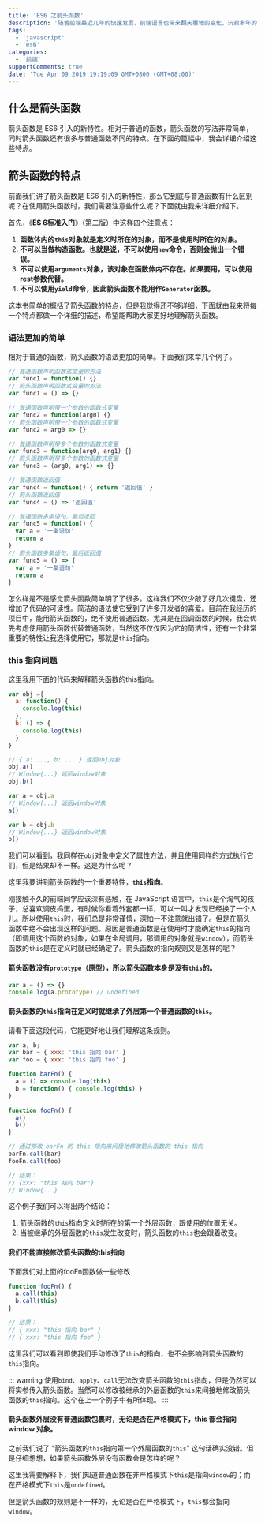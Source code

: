 ```yaml
---
title: 'ES6 之箭头函数'
description: '随着前端最近几年的快速发展，前端语言也带来翻天覆地的变化，沉寂多年的 JavaScript 也迎来大变革，许多新特性加入到了 JavaScript 语言当中。今天我们就来聊聊 ES6 带来的一个新特性 —— 箭头函数。'
tags:
  - 'javascript'
  - 'es6'
categories:
  - '前端'
supportComments: true
date: 'Tue Apr 09 2019 19:19:09 GMT+0800 (GMT+08:00)'
---
```


## 什么是箭头函数

箭头函数是 ES6 引入的新特性。相对于普通的函数，箭头函数的写法非常简单，同时箭头函数还有很多与普通函数不同的特点。在下面的篇幅中，我会详细介绍这些特点。

## 箭头函数的特点

前面我们讲了箭头函数是 ES6 引入的新特性，那么它到底与普通函数有什么区别呢？在使用箭头函数时，我们需要注意些什么呢？下面就由我来详细介绍下。

首先，《**ES 6标准入门**》（第二版）中这样四个注意点：

1. **函数体内的`this`对象就是定义时所在的对象，而不是使用时所在的对象。**
2. **不可以当做构造函数。也就是说，不可以使用`new`命令，否则会抛出一个错误。**
3. **不可以使用`arguments`对象，该对象在函数体内不存在。如果要用，可以使用rest参数代替。**
4. **不可以使用`yield`命令，因此箭头函数不能用作`Generator`函数。**

这本书简单的概括了箭头函数的特点，但是我觉得还不够详细，下面就由我来将每一个特点都做一个详细的描述，希望能帮助大家更好地理解箭头函数。

### 语法更加的简单

相对于普通的函数，箭头函数的语法更加的简单。下面我们来举几个例子。

```javascript
// 普通函数声明函数式变量的方法
var func1 = function() {}
// 箭头函数声明函数式变量的方法
var func1 = () => {}

// 普通函数声明带一个参数的函数式变量
var func2 = function(arg0) {}
// 箭头函数声明带一个参数的函数式变量
var func2 = arg0 => {}

// 普通函数声明带多个参数的函数式变量
var func3 = function(arg0, arg1) {}
// 箭头函数声明带多个参数的函数式变量
var func3 = (arg0, arg1) => {}

// 普通函数返回值
var func4 = function() { return '返回值' }
// 箭头函数返回值
var func4 = () => '返回值'

// 普通函数多条语句，最后返回
var func5 = function() {
  var a = '一条语句'
  return a
}
// 箭头函数多条语句，最后返回值
var func5 = () => {
  var a = '一条语句'
  return a
}
```

怎么样是不是感觉箭头函数简单明了了很多。这样我们不仅少敲了好几次键盘，还增加了代码的可读性。简洁的语法使它受到了许多开发者的喜爱。目前在我经历的项目中，能用箭头函数的，绝不使用普通函数。尤其是在回调函数的时候，我会优先考虑使用箭头函数代替普通函数，当然这不仅仅因为它的简洁性，还有一个非常重要的特性让我选择使用它，那就是`this`指向。

### this 指向问题

这里我用下面的代码来解释箭头函数的this指向。

```javascript
var obj ={
  a: function() {
    console.log(this)
  },
  b: () => {
    console.log(this)
  }
}

// { a: ..., b: ... } 返回obj对象
obj.a()
// Window{...} 返回window对象
obj.b()

var a = obj.a
// Window{...} 返回window对象
a()

var b = obj.b
// Window{...} 返回window对象
b()
```

我们可以看到，我同样在`obj`对象中定义了属性方法，并且使用同样的方式执行它们，但是结果却不一样。这是为什么呢？

这里我要讲到箭头函数的一个重要特性，**`this`指向**。

刚接触不久的前端同学应该深有感触，在 JavaScript 语言中，`this`是个淘气的孩子，总喜欢调皮捣蛋，有时候你看着外套都一样，可以一叫才发现已经换了一个人儿。所以使用`this`时，我们总是非常谨慎，深怕一不注意就出错了。但是在箭头函数中绝不会出现这样的问题。原因是普通函数是在使用时才能确定`this`的指向（即调用这个函数的对象，如果在全局调用，那调用的对象就是`window`），而箭头函数的`this`是在定义时就已经确定了。箭头函数的指向规则又是怎样的呢？

#### 箭头函数没有`prototype`（原型），所以箭头函数本身是没有`this`的。

```javascript
var a = () => {}
console.log(a.prototype) // undefined
```

#### 箭头函数的`this`指向在定义时就继承了外层第一个普通函数的`this`。

请看下面这段代码，它能更好地让我们理解这条规则。

```javascript
var a, b;
var bar = { xxx: 'this 指向 bar' }
var foo = { xxx: 'this 指向 foo' }

function barFn() {
  a = () => console.log(this)
  b = function() { console.log(this) }
}

function fooFn() {
  a()
  b()
}

// 通过修改 barFn 的 this 指向来间接地修改箭头函数的 this 指向
barFn.call(bar)
fooFn.call(foo)

// 结果：
// {xxx: "this 指向 bar"}
// Window{...}
```

这个例子我们可以得出两个结论：

1. 箭头函数的`this`指向定义时所在的第一个外层函数，跟使用的位置无关。
2. 当被继承的外层函数的`this`发生改变时，箭头函数的`this`也会跟着改变。

#### 我们不能直接修改箭头函数的this指向

下面我们对上面的fooFn函数做一些修改

```javascript
function fooFn() {
  a.call(this)
  b.call(this)
}

// 结果：
// { xxx: "this 指向 bar" }
// { xxx: "this 指向 foo" }
```

这里我们可以看到即使我们手动修改了`this`的指向，也不会影响到箭头函数的`this`指向。

::: warning
使用`bind`、`apply`、`call`无法改变箭头函数的`this`指向，但是仍然可以将实参传入箭头函数。当然可以修改被继承的外层函数的`this`来间接地修改箭头函数的`this`指向。这个在上一个例子中有所体现。
:::

#### 箭头函数外层没有普通函数包裹时，无论是否在严格模式下，this 都会指向 window 对象。

之前我们说了 “箭头函数的`this`指向第一个外层函数的`this`” 这句话确实没错。但是仔细想想，如果箭头函数外层没有函数会是怎样的呢？

这里我需要解释下，我们知道普通函数在非严格模式下`this`是指向`window`的；而在严格模式下`this`是`undefined`。

但是箭头函数的规则是不一样的，无论是否在严格模式下，`this`都会指向`window`。
